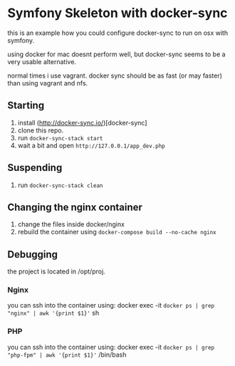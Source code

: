 # Symfony Skeleton with docker-sync


this is an example how you could configure docker-sync to run on osx with symfony.

using docker for mac doesnt perform well,
but docker-sync seems to be a very usable alternative.

normal times i use vagrant. docker sync should be as fast (or may faster) than using vagrant and nfs.

## Starting

1. install (http://docker-sync.io/)[docker-sync]
2. clone this repo.
3. run `docker-sync-stack start`
4. wait a bit and open `http://127.0.0.1/app_dev.php`

## Suspending

1. run `docker-sync-stack clean`

## Changing the nginx container

1. change the files inside docker/nginx
2. rebuild the container using `docker-compose build --no-cache nginx`


## Debugging
the project is located in /opt/proj.

### Nginx
you can ssh into the container using:
docker exec -it `docker ps | grep "nginx" | awk '{print $1}'` sh

### PHP
you can ssh into the container using:
docker exec -it `docker ps | grep "php-fpm" | awk '{print $1}'` /bin/bash